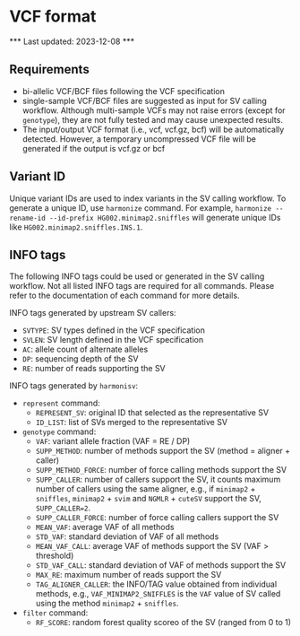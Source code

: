 # VCF format

*** Last updated: 2023-12-08 ***

## Requirements
- bi-allelic VCF/BCF files following the VCF specification
- single-sample VCF/BCF files are suggested as input for SV calling workflow. Although multi-sample VCFs may not raise errors (except for `genotype`), they are not fully tested and may cause unexpected results.
- The input/output VCF format (i.e., vcf, vcf.gz, bcf) will be automatically detected. However, a 
temporary uncompressed VCF file will be generated if the output is vcf.gz or bcf

## Variant ID
Unique variant IDs are used to index variants in the SV calling workflow. To generate a unique ID, use `harmonize` command. For example, `harmonize --rename-id --id-prefix HG002.minimap2.sniffles` will generate unique IDs like `HG002.minimap2.sniffles.INS.1`.

## INFO tags
The following INFO tags could be used or generated in the SV calling workflow. Not all listed INFO tags are required for all commands. Please refer to the documentation of each command for more details.

INFO tags generated by upstream SV callers:

- `SVTYPE`: SV types defined in the VCF specification
- `SVLEN`: SV length defined in the VCF specification
- `AC`: allele count of alternate alleles
- `DP`: sequencing depth of the SV
- `RE`: number of reads supporting the SV

INFO tags generated by `harmonisv`:

- `represent` command:
    - `REPRESENT_SV`: original ID that selected as the representative SV
    - `ID_LIST`: list of SVs merged to the representative SV
- `genotype` command:
    - `VAF`: variant allele fraction (VAF = RE / DP)
    - `SUPP_METHOD`: number of methods support the SV (method = aligner + caller)
    - `SUPP_METHOD_FORCE`: number of force calling methods support the SV
    - `SUPP_CALLER`: number of callers support the SV, it counts maximum number of callers using the same aligner, e.g., if `minimap2` + `sniffles`, `minimap2` + `svim` and `NGMLR` + `cuteSV` support the SV, `SUPP_CALLER=2`.
    - `SUPP_CALLER_FORCE`: number of force calling callers support the SV
    - `MEAN_VAF`: average VAF of all methods
    - `STD_VAF`: standard deviation of VAF of all methods
    - `MEAN_VAF_CALL`: average VAF of methods support the SV (VAF > threshold)
    - `STD_VAF_CALL`: standard deviation of VAF of methods support the SV
    - `MAX_RE`: maximum number of reads support the SV
    - `TAG_ALIGNER_CALLER`: the INFO/TAG value obtained from individual methods, e.g., `VAF_MINIMAP2_SNIFFLES` is the `VAF` value of SV called using the method `minimap2` + `sniffles`.
- `filter` command:
    - `RF_SCORE`: random forest quality scoreo of the SV (ranged from 0 to 1)